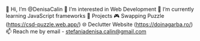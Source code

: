 👋 Hi, I’m @DenisaCalin
👀 I’m interested in Web Development
🌱 I’m currently learning JavaScript frameworks
💼 Projects
    🎮 Swapping Puzzle (https://csd-puzzle.web.app/)
    🌐 Declutter Website (https://doinagarba.ro/)
📫 Reach me by email - stefaniadenisa.calin@gmail.com
